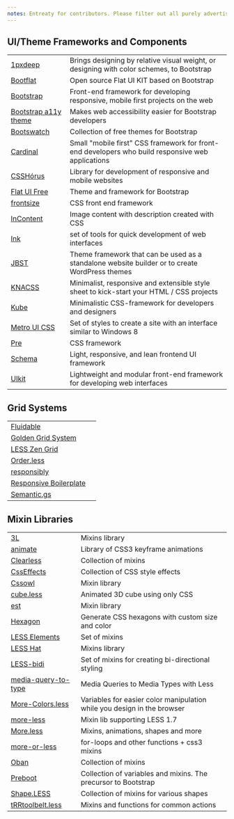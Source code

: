 ```yaml
---
notes: Entreaty for contributors. Please filter out all purely advertising and non-descriptive epithets like "best", "useful", "handy", "popular", "kick-ass", "professional" and so on.
---
```


## UI/Theme Frameworks and Components
| | |
|-|-|
| [1pxdeep](http://rriepe.github.io/1pxdeep/) | Brings designing by relative visual weight, or designing with color schemes, to Bootstrap |
| [Bootflat](http://www.flathemes.com/) | Open source Flat UI KIT based on Bootstrap |
| [Bootstrap](http://getbootstrap.com/) | Front-end framework for developing responsive, mobile first projects on the web |
| [Bootstrap a11y theme](https://github.com/bassjobsen/bootstrap-a11y-theme) | Makes web accessibility easier for Bootstrap developers |
| [Bootswatch](http://bootswatch.com/) | Collection of free themes for Bootstrap |
| [Cardinal](http://cardinalcss.com/) | Small "mobile first" CSS framework for front-end developers who build responsive web applications |
| [CSSHórus](http://csshor.us/) | Library for development of responsive and mobile websites |
| [Flat UI Free](http://designmodo.com/flat-free/) | Theme and framework for Bootstrap |
| [frontsize](https://github.com/vitto/frontsize-less) | CSS front end framework |
| [InContent](http://brunodsgn.github.io/InContent/) | Image content with description created with CSS |
| [Ink](http://ink.sapo.pt/) | set of tools for quick development of web interfaces |
| [JBST](http://jbst.eu/) | Theme framework that can be used as a standalone website builder or to create WordPress themes |
| [KNACSS](http://www.knacss.com/) | Minimalist, responsive and extensible style sheet to kick-start your HTML / CSS projects |
| [Kube](http://imperavi.com/kube/) | Minimalistic CSS-framework for developers and designers |
| [Metro UI CSS](http://metroui.org.ua/) | Set of styles to create a site with an interface similar to Windows 8 |
| [Pre](http://madscript.com/pre/) | CSS framework |
| [Schema](http://danmalarkey.github.io/schema/) | Light, responsive, and lean frontend UI framework |
| [UIkit](http://getuikit.com/) | Lightweight and modular front-end framework for developing web interfaces |

## Grid Systems
| | |
|-|-|
| [Fluidable](http://fluidable.com/) | |
| [Golden Grid System](http://goldengridsystem.com/) | |
| [LESS Zen Grid](https://github.com/bassjobsen/LESS-Zen-Grid) | |
| [Order.less](https://github.com/chromice/order.less) | |
| [responsibly](https://github.com/BuschFunker/responsibly) | |
| [Responsive Boilerplate](http://responsiveboilerplate.com/) | |
| [Semantic.gs](http://semantic.gs/) | |

## Mixin Libraries
| | |
|-|-|
| [3L](http://mateuszkocz.github.io/3l/) | Mixins library |
| [animate](https://github.com/joshuapekera/animate) | Library of CSS3 keyframe animations |
| [Clearless](http://clearleft.github.io/clearless/) | Collection of mixins |
| [CssEffects](http://adodson.com/css-effects/) | Collection of CSS style effects |
| [Cssowl](http://cssowl.owl-stars.com/) | Mixin library |
| [cube.less](https://github.com/sparanoid/cube.less) | Animated 3D cube using only CSS |
| [est](https://github.com/ecomfe/est/) | Mixin library |
| [Hexagon](http://db0company.github.io/css-hexagon/) | Generate CSS hexagons with custom size and color |
| [LESS Elements](http://lesselements.com/) | Set of mixins |
| [LESS Hat](http://lesshat.com/) | Mixins library |
| [LESS-bidi](https://github.com/danielkatz/less-bidi) | Set of mixins for creating bi-directional styling |
| [media-query-to-type](https://github.com/himedlooff/media-query-to-type) | Media Queries to Media Types with Less |
| [More-Colors.less](http://jasonrobb.github.io/More-Colors.less/) | Variables for easier color manipulation while you design in the browser |
| [more-less](https://github.com/roelvanhintum/More-Less) | Mixin lib supporting LESS 1.7 |
| [More.less](https://github.com/weinitz/More.less) | Mixins, animations, shapes and more |
| [more-or-less](https://github.com/pixelass/more-or-less) | for-loops and other functions + css3 mixins |
| [Oban](http://oban.io/) | Collection of mixins |
| [Preboot](http://getpreboot.com/) | Collection of variables and mixins. The precursor to Bootstrap |
| [Shape.LESS](https://github.com/fahad19/shape.less) | Collection of mixins for various shapes |
| [tRRtoolbelt.less](https://github.com/therebelrobot/tRRtoolbelt.less) | Mixins and functions for common actions |
